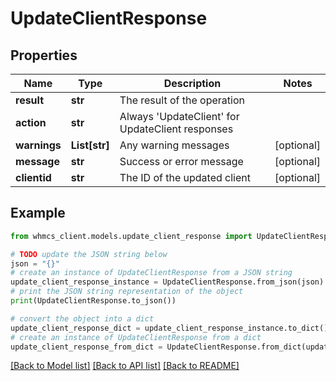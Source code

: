 # UpdateClientResponse


## Properties

Name | Type | Description | Notes
------------ | ------------- | ------------- | -------------
**result** | **str** | The result of the operation | 
**action** | **str** | Always &#39;UpdateClient&#39; for UpdateClient responses | 
**warnings** | **List[str]** | Any warning messages | [optional] 
**message** | **str** | Success or error message | [optional] 
**clientid** | **str** | The ID of the updated client | [optional] 

## Example

```python
from whmcs_client.models.update_client_response import UpdateClientResponse

# TODO update the JSON string below
json = "{}"
# create an instance of UpdateClientResponse from a JSON string
update_client_response_instance = UpdateClientResponse.from_json(json)
# print the JSON string representation of the object
print(UpdateClientResponse.to_json())

# convert the object into a dict
update_client_response_dict = update_client_response_instance.to_dict()
# create an instance of UpdateClientResponse from a dict
update_client_response_from_dict = UpdateClientResponse.from_dict(update_client_response_dict)
```
[[Back to Model list]](../README.md#documentation-for-models) [[Back to API list]](../README.md#documentation-for-api-endpoints) [[Back to README]](../README.md)


